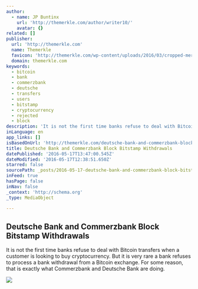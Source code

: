 ```yaml
---
author:
  - name: JP Buntinx
    url: 'http://themerkle.com/author/writer10/'
    avatar: {}
related: []
publisher:
  url: 'http://themerkle.com'
  name: Themerkle
  favicon: 'http://themerkle.com/wp-content/uploads/2016/03/cropped-merkle-white-1-192x192.png'
  domain: themerkle.com
keywords:
  - bitcoin
  - bank
  - commerzbank
  - deutsche
  - transfers
  - users
  - bitstamp
  - cryptocurrency
  - rejected
  - block
description: 'It is not the first time banks refuse to deal with Bitcoin transfers when a customer is looking to buy cryptocurrency. But it is very rare a bank refuses to process a bank withdrawal from a Bitcoin exchange. For some reason, that is exactly what Commerzbank and Deutsche Bank are doing.'
inLanguage: en
app_links: []
isBasedOnUrl: 'http://themerkle.com/deutsche-bank-and-commerzbank-block-bitstamp-withdrawals/'
title: Deutsche Bank and Commerzbank Block Bitstamp Withdrawals
datePublished: '2016-05-17T13:47:00.545Z'
dateModified: '2016-05-17T12:38:51.650Z'
starred: false
sourcePath: _posts/2016-05-17-deutsche-bank-and-commerzbank-block-bitstamp-withdrawals.md
inFeed: true
hasPage: false
inNav: false
_context: 'http://schema.org'
_type: MediaObject

---
```

<article style=""><h1>Deutsche Bank and Commerzbank Block Bitstamp Withdrawals</h1><p>It is not the first time banks refuse to deal with Bitcoin transfers when a customer is looking to buy cryptocurrency. But it is very rare a bank refuses to process a bank withdrawal from a Bitcoin exchange. For some reason, that is exactly what Commerzbank and Deutsche Bank are doing.</p><img src="http://themerkle.com/wp-content/uploads/2016/05/shutterstock_381957904.jpg" /></article>